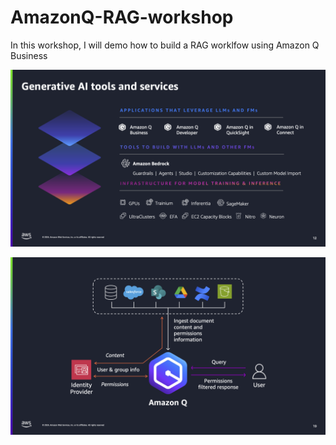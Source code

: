 # AmazonQ-RAG-workshop

In this workshop, I will demo how to build a RAG worklfow using Amazon Q Business

![Alt text](Gen%20AI%20Stack.png?raw=true "Title")

![Alt text](Architecture.png?raw=true "Title")
